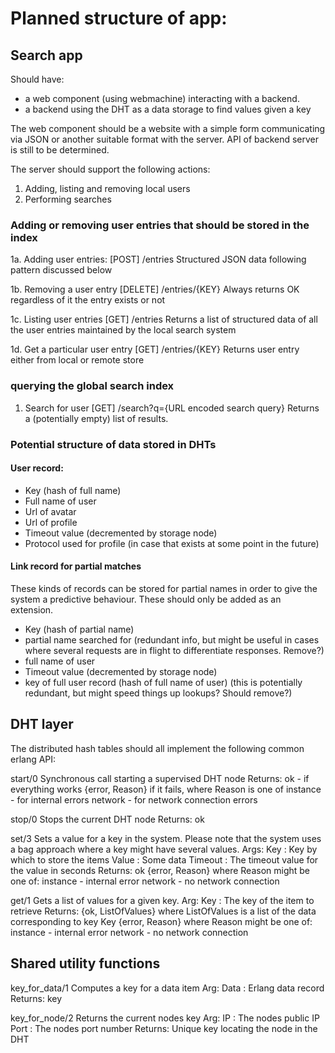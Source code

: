 # Planned structure of app:

## Search app
Should have:

* a web component (using webmachine) interacting with a backend.
* a backend using the DHT as a data storage to find values given a key

The web component should be a website with a simple form communicating via JSON or another suitable format with the server. API of backend server is still to be determined.

The server should support the following actions:
1. Adding, listing and removing local users
2. Performing searches

### Adding or removing user entries that should be stored in the index
1a. Adding user entries:
[POST] /entries
  Structured JSON data following pattern discussed below

1b. Removing a user entry
[DELETE] /entries/{KEY}
  Always returns OK regardless of it the entry exists or not

1c. Listing user entries
[GET] /entries
  Returns a list of structured data of all the user entries maintained
  by the local search system

1d. Get a particular user entry
[GET] /entries/{KEY}
  Returns user entry either from local or remote store

### querying the global search index

1. Search for user
[GET] /search?q={URL encoded search query}
  Returns a (potentially empty) list of results.


### Potential structure of data stored in DHTs
#### User record:
* Key (hash of full name)
* Full name of user
* Url of avatar
* Url of profile
* Timeout value (decremented by storage node)
* Protocol used for profile (in case that exists at some point in the future)

#### Link record for partial matches
These kinds of records can be stored for partial names in order to give the system a predictive behaviour. These should only be added as an extension.

* Key (hash of partial name)
* partial name searched for (redundant info, but might be useful in cases where several requests are in flight to differentiate responses. Remove?)
* full name of user
* Timeout value (decremented by storage node)
* key of full user record (hash of full name of user) (this is potentially redundant, but might speed things up lookups? Should remove?)


## DHT layer
The distributed hash tables should all implement the following common erlang
API:

start/0
  Synchronous call starting a supervised DHT node
  Returns:
    ok - if everything works
    {error, Reason} if it fails, where Reason is one of
      instance - for internal errors
      network - for network connection errors

stop/0
  Stops the current DHT node
  Returns:
    ok

set/3
  Sets a value for a key in the system. Please note that the system uses a bag
  approach where a key might have several values.
  Args:
    Key : Key by which to store the items
    Value : Some data
    Timeout : The timeout value for the value in seconds
  Returns:
    ok
    {error, Reason} where Reason might be one of:
      instance - internal error
      network - no network connection

get/1
  Gets a list of values for a given key.
  Arg:
    Key : The key of the item to retrieve
  Returns:
    {ok, ListOfValues} where ListOfValues is a list of the data corresponding to key Key
    {error, Reason} where Reason might be one of:
      instance - internal error
      network - no network connection

## Shared utility functions

key_for_data/1
  Computes a key for a data item
  Arg:
    Data : Erlang data record
  Returns:
    key

key_for_node/2
  Returns the current nodes key
  Arg:
    IP : The nodes public IP
    Port : The nodes port number
  Returns:
    Unique key locating the node in the DHT
